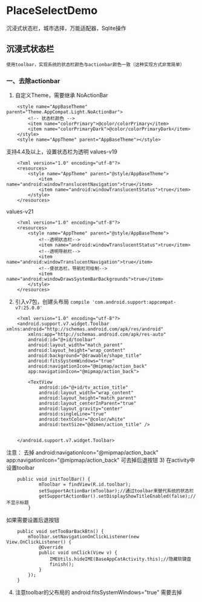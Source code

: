 # PlaceSelectDemo
沉浸式状态栏，城市选择，万能适配器，Sqlite操作

## 沉浸式状态栏
    使用toolbar，实现系统的状态栏颜色与actionbar颜色一致（这种实现方式非常简单）

### 一、去除actionbar

1) 自定义Theme，需要继承 NoActionBar
```
    <style name="AppBaseTheme" parent="Theme.AppCompat.Light.NoActionBar">
        <!-- 状态栏颜色 -->
        <item name="colorPrimary">@color/colorPrimary</item>
        <item name="colorPrimaryDark">@color/colorPrimaryDark</item>
    </style>
    <style name="AppTheme" parent="AppBaseTheme"></style>
```

支持4.4及以上，设置状态栏为透明
values-v19

```
    <?xml version="1.0" encoding="utf-8"?>
    <resources>
        <style name="AppTheme" parent="@style/AppBaseTheme">
            <item name="android:windowTranslucentNavigation">true</item>
            <item name="android:windowTranslucentStatus">true</item>
        </style>
    </resources>
```

values-v21
```
    <?xml version="1.0" encoding="utf-8"?>
    <resources>
        <style name="AppTheme" parent="@style/AppBaseTheme">
            <!--透明状态栏-->
            <item name="android:windowTranslucentStatus">true</item>
            <!--透明导航栏-->
            <item name="android:windowTranslucentNavigation">true</item>
            <!--使状态栏，导航栏可绘制-->
            <item name="android:windowDrawsSystemBarBackgrounds">true</item>
        </style>
    </resources>
```

2) 引入v7包，创建头布局
    `compile 'com.android.support:appcompat-v7:25.0.0'`

```
    <?xml version="1.0" encoding="utf-8"?>
    <android.support.v7.widget.Toolbar xmlns:android="http://schemas.android.com/apk/res/android"
        xmlns:app="http://schemas.android.com/apk/res-auto"
        android:id="@+id/toolbar"
        android:layout_width="match_parent"
        android:layout_height="wrap_content"
        android:background="@drawable/shape_title"
        android:fitsSystemWindows="true"
        android:navigationIcon="@mipmap/action_back"
        app:navigationIcon="@mipmap/action_back">

        <TextView
            android:id="@+id/tv_action_title"
            android:layout_width="wrap_content"
            android:layout_height="match_parent"
            android:layout_centerInParent="true"
            android:layout_gravity="center"
            android:singleLine="true"
            android:textColor="@color/white"
            android:textSize="@dimen/action_title" />


    </android.support.v7.widget.Toolbar>
```
注意：
    去掉 android:navigationIcon="@mipmap/action_back"
         app:navigationIcon="@mipmap/action_back"
    可去掉后退按钮
3) 在activity中设置toolbar
```
    public void initToolBar() {
            mToolbar = findView(R.id.toolbar);
            setSupportActionBar(mToolbar);//通过toolbar来替代系统的状态栏
            getSupportActionBar().setDisplayShowTitleEnabled(false);//不显示标题
        }
```

如果需要设置后退按钮
```
    public void setTooBarBackBtn() {
        mToolbar.setNavigationOnClickListener(new View.OnClickListener() {
            @Override
            public void onClick(View v) {
                IMEUtils.hideIME(BaseAppCatActivity.this);//隐藏软键盘
                finish();
            }
        });
    }
```
4) 注意toolbar的父布局的 android:fitsSystemWindows="true" 需要去掉